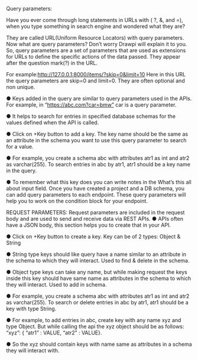 Query parameters:

Have you ever come through long statements in URLs with ( ?, &, and
=), when you type something in search engine and wondered what
they are?

They are called URL(Uniform Resource Locators) with query
parameters. Now what are query parameters? Don’t worry Drawpi
will explain it to you. So, query parameters are a set of parameters
that are used as extensions for URLs to define the specific actions of
the data passed. They appear after the question mark(?) in the URL.

For example:http://127.0.0.1:8000/items/?skip=0&limit=10
Here in this URL the query parameters are skip=0 and limit=0. They
are often optional and non unique.


● Keys added in the query are similar to query parameters used
in the APIs. For example, in “https://abc.com?car=bmw” car is a
query parameter.


● It helps to search for entries in specified database schemas for
the values defined when the API is called.


● Click on +Key button to add a key. The key name should be the
same as an attribute in the schema you want to use this query
parameter to search for a value.


● For example, you create a schema abc with attributes atr1 as
int and atr2 as varchar(255). To search entries in abc by atr1,
atr1 should be a key name in the query.


● To remember what this key does you can write notes in the
What’s this all about input field.
Once you have created a project and a DB schema, you can add
query parameters to each endpoint. These query parameters will
help you to work on the condition block for your endpoint.


REQUEST PARAMETERS:
Request parameters are included in the request body and are used
to send and receive data via REST APIs.
● APIs often have a JSON body, this section helps you to create
that in your API.

● Click on +Key button to create a key. Key can be of 2 types:
Object & String

● String type keys should like query have a name similar to an
attribute in the schema to which they will interact. Used to find
& delete in the schema.

● Object type keys can take any name, but while making request
the keys inside this key should have same name as attributes in
the schema to which they will interact. Used to add in schema.

● For example, you create a schema abc with attributes atr1 as
int and atr2 as varchar(255). To search or delete entries in abc
by atr1, atr1 should be a key with type String.

● For example, to add entries in abc, create key with any name
xyz and type Object. But while calling the api the xyz object
should be as follows:
“xyz”: { “atr1” : VALUE, “atr2” : VALUE}.

● So the xyz should contain keys with name same as attributes in a schema they will interact with.

